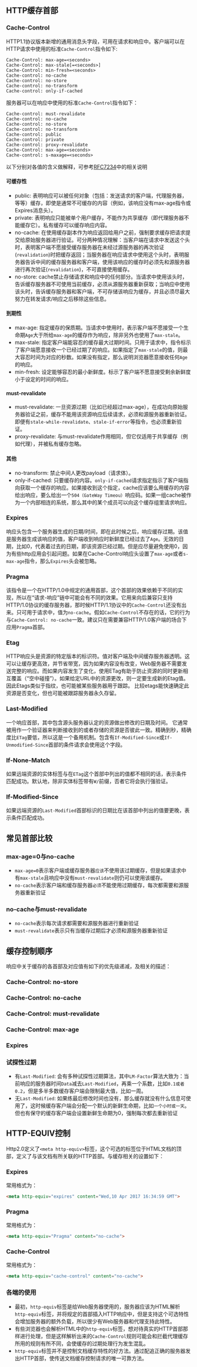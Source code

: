 ## HTTP缓存首部
### Cache-Control
HTTP1.1协议版本新增的通用消息头字段，可用在请求和响应中。客户端可以在HTTP请求中使用的标准`Cache-Control`指令如下:
```
Cache-Control: max-age=<seconds>
Cache-Control: max-stale[=<seconds>]
Cache-Control: min-fresh=<seconds>
Cache-control: no-cache 
Cache-control: no-store
Cache-control: no-transform
Cache-control: only-if-cached
```
服务器可以在响应中使用的标准`Cache-Control`指令如下：
```
Cache-control: must-revalidate
Cache-control: no-cache
Cache-control: no-store
Cache-control: no-transform
Cache-control: public
Cache-control: private
Cache-control: proxy-revalidate
Cache-Control: max-age=<seconds>
Cache-control: s-maxage=<seconds>
```
以下分别对各值的含义做解释，可参考[RFC7234](https://tools.ietf.org/html/rfc7234#section-5.2.1)中的相关说明
#### 可缓存性
* public: 表明响应可以被任何对象（包括：发送请求的客户端，代理服务器，等等）缓存，即使是通常不可缓存的内容（例如，该响应没有max-age指令或Expires消息头）。
* private: 表明响应只能被单个用户缓存，不能作为共享缓存（即代理服务器不能缓存它）。私有缓存可以缓存响应内容。
* no-cache: 在使用缓存副本作为响应返回给用户之前，强制要求缓存把请求提交给原始服务器进行验证。可分两种情况理解：当客户端在请求中发送这个头时，表明客户端不愿接受缓存服务器在未经过源服务器的再次验证(`revalidation`)时把缓存返回；当服务器在响应请求中使用这个头时，表明服务器告诉中间的缓存服务器和客户端，使用该响应的缓存时必须先和源服务器进行再次验证(`revalidation`)，不可直接使用缓存。
* no-store: cache禁止存储请求和响应中的任何部分。当请求中使用该头时，告诉缓存服务器不可使用当前缓存，必须从源服务器重新获取；当响应中使用该头时，告诉缓存服务器和客户端，不可存储该响应为缓存，并且必须尽最大努力在转发请求/响应之后移除这些信息。
#### 到期性
* max-age: 指定缓存的保质期。当请求中使用时，表示客户端不愿接受一个生命期`Age`大于所给`max-age`的缓存作为响应，除非另外也使用了`max-stale`。
* max-stale: 指定客户端能容忍的缓存最大过期时间。只用于请求中，指令标示了客户端愿意接收一个已经过期了的响应。如果指定了`max-stale`的值，则最大容忍时间为对应的秒数。如果没有指定，那么说明浏览器愿意接收任何`Age`的响应。
* min-fresh: 设定能够容忍的最小新鲜度。标示了客户端不愿意接受剩余新鲜度小于设定的时间的响应。
#### must-revalidate
* must-revalidate: 一旦资源过期（比如已经超过max-age），在成功向原始服务器验证之前，缓存不能用该资源响应后续请求，必须和源服务器重新验证。即便有`stale-while-revalidate`、`stale-if-error`等指令，也必须重新验证。
* proxy-revalidate: 与must-revalidate作用相同，但它仅适用于共享缓存（例如代理），并被私有缓存忽略。
#### 其他
* no-transform: 禁止中间人更改payload（请求体）。
* only-if-cached: 只要缓存的内容。`only-if-cached`请求指定指示了客户端指向获取一个缓存的响应。如果接收到这个指定，cache应该要么用缓存的内容给出响应，要么给出一个`504（GateWay Timeou）`响应码。如果一组cache被作为一个内部相连的系统，那么其中的某个成员可以向这个缓存组里请求响应。
### Expires
响应头包含一个服务器生成的日期/时间，即在此时候之后，响应缓存过期。该值是服务器生成该响应的值，客户端收到响应时新鲜度已经过去了`Age`。无效的日期，比如0，代表着过去的日期，即该资源已经过期。但是应尽量避免使用0，因为有些http应用会引起问题。如果在Cache-Control响应头设置了`max-age`或者`s-max-age`指令，那么`Expires`头会被忽略。
### Pragma
该指令是一个在HTTP/1.0中规定的通用首部，这个首部的效果依赖于不同的实现，所以在“请求-响应”链中可能会有不同的效果。它用来向后兼容只支持HTTP/1.0协议的缓存服务器，那时候HTTP/1.1协议中的`Cache-Control`还没有出来。只可用于请求中，值为`no-cache`。假如`Cache-Control`不存在的话，它的行为与`Cache-Control: no-cache`一致。建议只在需要兼容HTTP/1.0客户端的场合下应用`Pragma`首部。
### Etag
HTTP响应头是资源的特定版本的标识符。值对客户端及中间缓存服务器透明。这可以让缓存更高效，并节省带宽，因为如果内容没有改变，Web服务器不需要发送完整的响应。而如果内容发生了变化，使用ETag有助于防止资源的同时更新相互覆盖（“空中碰撞”）。如果给定URL中的资源更改，则一定要生成新的Etag值。 因此Etags类似于指纹，也可能被某些服务器用于跟踪。 比较etags能快速确定此资源是否变化，但也可能被跟踪服务器永久存留。
### Last-Modified
一个响应首部，其中包含源头服务器认定的资源做出修改的日期及时间。 它通常被用作一个验证器来判断接收到的或者存储的资源是否彼此一致。精确到秒，精确度比`ETag`要低，所以这是一个备用机制。包含有`If-Modified-Since`或`If-Unmodified-Since`首部的条件请求会使用这个字段。
### If-None-Match
如果远端资源的实体标签与在`ETag`这个首部中列出的值都不相同的话，表示条件匹配成功。默认地，除非实体标签带有`W/`前缀，否者它将会执行强验证。
### If-Modified-Since
如果远端资源的`Last-Modified`首部标识的日期比在该首部中列出的值要更晚，表示条件匹配成功。
## 常见首部比较
### max-age=0与no-cache
* `max-age=0`表示客户端或缓存服务器`应该`不使用该过期缓存，但是如果请求中有`max-stale`且响应中没有`must-revalidate`则仍可以使用该缓存。
* `no-cache`表示客户端和缓存服务器`必须`不能使用过期缓存，每次都需要和源服务器重新验证
### no-cache与must-revalidate
* `no-cache`表示每次请求都需要和源服务器进行重新验证
* `must-revalidate`表示只有当缓存过期后才必须和源服务器重新验证
## 缓存控制顺序
响应中关于缓存的各首部及对应值有如下的优先级递减，及相关的描述：
### Cache-Control: no-store
### Cache-Control: no-cache
### Cache-Control: must-revalidate
### Cache-Control: max-age
### Expires
### 试探性过期
* 有`Last-Modified`: 会有多种试探性过期算法，其中`LM-Factor`算法大致为：当前响应的服务器时间`Data`减去`Last-Modified`，再乘一个系数，比如`0.1或者0.2`，但是多半多数缓存客户端会限制最大值，比如一周。
* 无`Last-Modified`: 如果练最后修改时间也没有，那么缓存就没有什么信息可使用了，这时候缓存客户端会分配一个默认的新鲜生命期，比如`一个小时或一天`。但也有保守的缓存客户端会设置新鲜生命期为0，强制每次都去重新验证
## HTTP-EQUIV控制
Http2.0定义了`<meta http-equiv>`标签，这个可选的标签位于HTML文档的顶部，定义了与该文档有所关联的HTTP首部。与缓存相关的设置如下：
### Expires
常用格式为：
```html
<meta http-equiv="expires" content="Wed,10 Apr 2017 16:34:59 GMT">
```
### Pragma
常用格式为：
```html
<meta http-equiv="Pragma" content="no-cache">
```
### Cache-Control
常用格式为：
```html
<meta http-equiv="cache-control" content="no-cache">
```
### 各端的使用
* 最初，`http-equiv`标签是给Web服务器使用的，服务器应该为HTML解析`http-equiv`标签，并将规定的首部插入HTTP响应中，但是支持这个可选特性会增加服务器的额外负载，所以很少有Web服务器和代理支持此特性。
* 有些浏览器也会解析HTML中的`http-equiv`标签，想对待真实的HTTP首部那样进行处理，但是这样解析出来的`Cache-Control`规则可能会和拦截代理缓存所用的规则有所不同，会使缓存的过期处理行为发生混乱。
* `http-equiv`标签并不是控制文档缓存特性的好方法。通过配追正确的服务器发出HTTP首部，使传送文档缓存控制请求的唯一可靠方法。